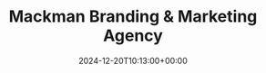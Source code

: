 ---
date: 2024-12-20T10:13:00+00:00
title: Mackman Branding & Marketing Agency
latitude: 52.03715552651302
longitude: 0.7307864160783151
url: https://foursquare.com/v/5154156be4b006679cc7e663
category: checkin
---